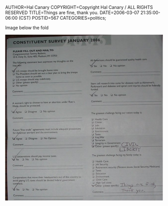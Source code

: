 AUTHOR=Hal Canary
COPYRIGHT=Copyright Hal Canary / ALL RIGHTS RESERVED
TITLE=Things are fine, thank you.
DATE=2006-03-07 21:35:00-06:00 (CST)
POSTID=567
CATEGORIES=politics;

Image below the fold  
  
![[questionare]](/images/2006-03-07-things-are-fine.jpg)
